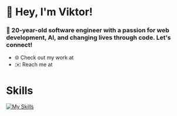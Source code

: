# 👋 Hey, I'm Viktor!

### 🚀 20-year-old software engineer with a passion for web development, AI, and changing lives through code. Let's connect!

- 🌐 Check out my work at 
- ✉️ Reach me at 

# Skills
[![My Skills](https://skillicons.dev/icons?i=python,r,anaconda,html,css,git,github,vscode,jenkins,docker)](https://skillicons.dev)


